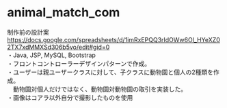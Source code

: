 # animal_match_com

制作前の設計案
https://docs.google.com/spreadsheets/d/1imRxEPQQ3rIdOWw6Ol_HYeXZ02TX7xdMMXSd306b5vo/edit#gid=0
<br>
・Java, JSP, MySQL, Bootstrap <br>
・フロントコントローラーデザインパターンで作成。 <br>
・ユーザーは親ユーザークラスに対して、子クラスに動物園と個人の2種類を作成。 <br>
　動物園対個人だけではなく、動物園対動物園の取引を実装した。<br>
・画像はコアラ以外自分で撮影したものを使用<br>
